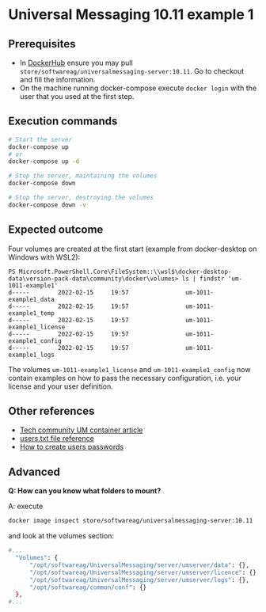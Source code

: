# Universal Messaging 10.11 example 1

## Prerequisites

- In [DockerHub](https://hub.docker.com/_/softwareag-universalmessaging-server) ensure you may pull `store/softwareag/universalmessaging-server:10.11`. Go to checkout and fill the information.
- On the machine running docker-compose execute `docker login` with the user that you used at the first step.

## Execution commands

```sh
# Start the server
docker-compose up
# or 
docker-compose up -d

# Stop the server, maintaining the volumes
docker-compose down

# Stop the server, destroying the volumes
docker-compose down -v
```

## Expected outcome

Four volumes are created at the first start (example from docker-desktop on Windows with WSL2):

```pwsh
PS Microsoft.PowerShell.Core\FileSystem::\\wsl$\docker-desktop-data\version-pack-data\community\docker\volumes> ls | findstr 'um-1011-example1'
d-----        2022-02-15     19:57                um-1011-example1_data
d-----        2022-02-15     19:57                um-1011-example1_temp
d-----        2022-02-15     19:57                um-1011-example1_license
d-----        2022-02-15     19:57                um-1011-example1_config
d-----        2022-02-15     19:57                um-1011-example1_logs
```

The volumes `um-1011-example1_license` and `um-1011-example1_config` now contain examples on how to pass the necessary configuration, i.e. your license and your user definition.

## Other references

- [Tech community UM container article](https://tech.forums.softwareag.com/t/universal-messaging-as-a-docker-container/254169)
- [users.txt file reference](https://documentation.softwareag.com/universal_messaging/num10-11/10-11_UM_webhelp/index.html#page/um-webhelp%2Fcce.um.users.configuration.html)
- [How to create users passwords](https://documentation.softwareag.com/universal_messaging/num10-11/10-11_UM_webhelp/index.html#page/um-webhelp%2Fco-jaas_auth_with_sin_4.html)

## Advanced

**Q: How can you know what folders to mount?**

A: execute 

```sh
docker image inspect store/softwareag/universalmessaging-server:10.11
```

and look at the volumes section:

```sh
#...
  "Volumes": {
      "/opt/softwareag/UniversalMessaging/server/umserver/data": {},
      "/opt/softwareag/UniversalMessaging/server/umserver/licence": {},
      "/opt/softwareag/UniversalMessaging/server/umserver/logs": {},
      "/opt/softwareag/common/conf": {}
  },
#...
```
